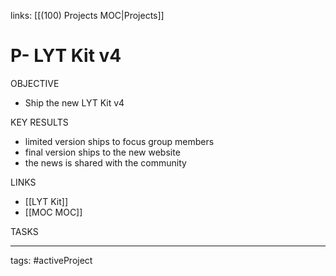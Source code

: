 links: [[(100) Projects MOC|Projects]]
# P- LYT Kit v4
OBJECTIVE
- Ship the new LYT Kit v4

KEY RESULTS
- limited version ships to focus group members
- final version ships to the new website
- the news is shared with the community 

LINKS
- [[LYT Kit]]
- [[MOC MOC]]

TASKS

---
tags: #activeProject
